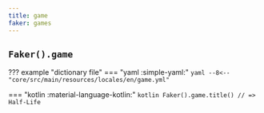 ```yaml
---
title: game
faker: games
---
```


## `Faker().game`

??? example "dictionary file"
    === "yaml :simple-yaml:"
        ```yaml
        --8<-- "core/src/main/resources/locales/en/game.yml"
        ```

=== "kotlin :material-language-kotlin:"
    ```kotlin
    Faker().game.title() // => Half-Life
    ```
